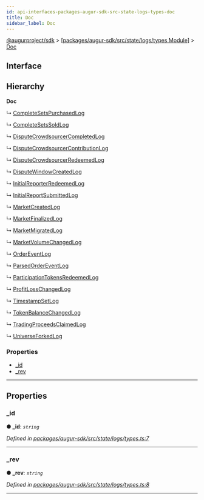 ```yaml
---
id: api-interfaces-packages-augur-sdk-src-state-logs-types-doc
title: Doc
sidebar_label: Doc
---
```


[@augurproject/sdk](api-readme.md) > [[packages/augur-sdk/src/state/logs/types Module]](api-modules-packages-augur-sdk-src-state-logs-types-module.md) > [Doc](api-interfaces-packages-augur-sdk-src-state-logs-types-doc.md)

## Interface

## Hierarchy

**Doc**

↳  [CompleteSetsPurchasedLog](api-interfaces-packages-augur-sdk-src-state-logs-types-completesetspurchasedlog.md)

↳  [CompleteSetsSoldLog](api-interfaces-packages-augur-sdk-src-state-logs-types-completesetssoldlog.md)

↳  [DisputeCrowdsourcerCompletedLog](api-interfaces-packages-augur-sdk-src-state-logs-types-disputecrowdsourcercompletedlog.md)

↳  [DisputeCrowdsourcerContributionLog](api-interfaces-packages-augur-sdk-src-state-logs-types-disputecrowdsourcercontributionlog.md)

↳  [DisputeCrowdsourcerRedeemedLog](api-interfaces-packages-augur-sdk-src-state-logs-types-disputecrowdsourcerredeemedlog.md)

↳  [DisputeWindowCreatedLog](api-interfaces-packages-augur-sdk-src-state-logs-types-disputewindowcreatedlog.md)

↳  [InitialReporterRedeemedLog](api-interfaces-packages-augur-sdk-src-state-logs-types-initialreporterredeemedlog.md)

↳  [InitialReportSubmittedLog](api-interfaces-packages-augur-sdk-src-state-logs-types-initialreportsubmittedlog.md)

↳  [MarketCreatedLog](api-interfaces-packages-augur-sdk-src-state-logs-types-marketcreatedlog.md)

↳  [MarketFinalizedLog](api-interfaces-packages-augur-sdk-src-state-logs-types-marketfinalizedlog.md)

↳  [MarketMigratedLog](api-interfaces-packages-augur-sdk-src-state-logs-types-marketmigratedlog.md)

↳  [MarketVolumeChangedLog](api-interfaces-packages-augur-sdk-src-state-logs-types-marketvolumechangedlog.md)

↳  [OrderEventLog](api-interfaces-packages-augur-sdk-src-state-logs-types-ordereventlog.md)

↳  [ParsedOrderEventLog](api-interfaces-packages-augur-sdk-src-state-logs-types-parsedordereventlog.md)

↳  [ParticipationTokensRedeemedLog](api-interfaces-packages-augur-sdk-src-state-logs-types-participationtokensredeemedlog.md)

↳  [ProfitLossChangedLog](api-interfaces-packages-augur-sdk-src-state-logs-types-profitlosschangedlog.md)

↳  [TimestampSetLog](api-interfaces-packages-augur-sdk-src-state-logs-types-timestampsetlog.md)

↳  [TokenBalanceChangedLog](api-interfaces-packages-augur-sdk-src-state-logs-types-tokenbalancechangedlog.md)

↳  [TradingProceedsClaimedLog](api-interfaces-packages-augur-sdk-src-state-logs-types-tradingproceedsclaimedlog.md)

↳  [UniverseForkedLog](api-interfaces-packages-augur-sdk-src-state-logs-types-universeforkedlog.md)

### Properties

* [_id](api-interfaces-packages-augur-sdk-src-state-logs-types-doc.md#_id)
* [_rev](api-interfaces-packages-augur-sdk-src-state-logs-types-doc.md#_rev)

---

## Properties

<a id="_id"></a>

###  _id

**● _id**: *`string`*

*Defined in [packages/augur-sdk/src/state/logs/types.ts:7](https://github.com/AugurProject/augur/blob/27cf7214d2/packages/augur-sdk/src/state/logs/types.ts#L7)*

___
<a id="_rev"></a>

###  _rev

**● _rev**: *`string`*

*Defined in [packages/augur-sdk/src/state/logs/types.ts:8](https://github.com/AugurProject/augur/blob/27cf7214d2/packages/augur-sdk/src/state/logs/types.ts#L8)*

___

